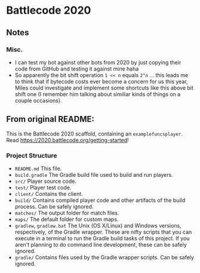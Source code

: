 # Battlecode 2020 

## Notes

### Misc. 

* I can test my bot against other bots from 2020 by just copying their code from GitHub and testing it against mine haha
* So apparently the bit shift operation ```1 << n``` equals ```2^n``` ... this leads me to think that if bytecode costs ever become a concern for us this year, Miles could investigate and implement some shortcuts like this above bit shift one (I remember him talking about similiar kinds  of things on a couple occasions). 

## From original README: 

This is the Battlecode 2020 scaffold, containing an `examplefuncsplayer`. Read https://2020.battlecode.org/getting-started!

### Project Structure

- `README.md`
    This file.
- `build.gradle`
    The Gradle build file used to build and run players.
- `src/`
    Player source code.
- `test/`
    Player test code.
- `client/`
    Contains the client.
- `build/`
    Contains compiled player code and other artifacts of the build process. Can be safely ignored.
- `matches/`
    The output folder for match files.
- `maps/`
    The default folder for custom maps.
- `gradlew`, `gradlew.bat`
    The Unix (OS X/Linux) and Windows versions, respectively, of the Gradle wrapper. These are nifty scripts that you can execute in a terminal to run the Gradle build tasks of this project. If you aren't planning to do command line development, these can be safely ignored.
- `gradle/`
    Contains files used by the Gradle wrapper scripts. Can be safely ignored.

